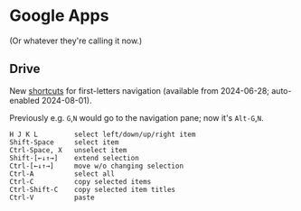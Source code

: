 Google Apps
===========

(Or whatever they're calling it now.)

Drive
-----

New [shortcuts][gd-sc] for first-letters navigation (available from 2024-06-28;
auto-enabled 2024-08-01).

Previously e.g. `G`,`N` would go to the navigation pane; now it's
`Alt-G`,`N`.

    H J K L         select left/down/up/right item
    Shift-Space     select item
    Ctrl-Space, X   unselect item
    Shift-[←↓↑→]    extend selection
    Ctrl-[←↓↑→]     move w/o changing selection
    Ctrl-A          select all
    Ctrl-C          copy selected items
    Ctrl-Shift-C    copy selected item titles
    Ctrl-V          paste



<!-------------------------------------------------------------------->
[gd-sc]: https://support.google.com/drive/answer/2563044?hl=en&visit_id=638551727266654810-535519105&p=docslist_shortcuts&rd=1
